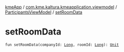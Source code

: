 [kmeApp](../../index.md) / [com.kme.kaltura.kmeapplication.viewmodel](../index.md) / [ParticipantsViewModel](index.md) / [setRoomData](./set-room-data.md)

# setRoomData

`fun setRoomData(companyId: `[`Long`](https://kotlinlang.org/api/latest/jvm/stdlib/kotlin/-long/index.html)`, roomId: `[`Long`](https://kotlinlang.org/api/latest/jvm/stdlib/kotlin/-long/index.html)`): `[`Unit`](https://kotlinlang.org/api/latest/jvm/stdlib/kotlin/-unit/index.html)